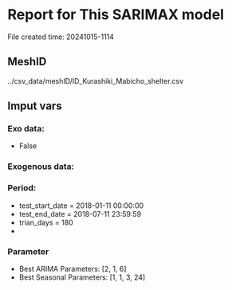 
# Report for This SARIMAX model

File created time: 20241015-1114

## MeshID
../csv_data/meshID/ID_Kurashiki_Mabicho_shelter.csv

## Imput vars

### Exo data:
- False

### Exogenous data:
 
### Period:
- test_start_date     = 2018-01-11 00:00:00
- test_end_date       = 2018-07-11 23:59:59
- trian_days          = 180
- 

### Parameter
- Best ARIMA Parameters: [2, 1, 6]
- Best Seasonal Parameters: [1, 1, 3, 24]


